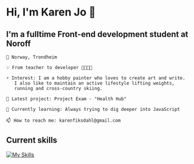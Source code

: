 # Hi, I'm Karen Jo 👋

## I'm a fulltime Front-end development student at Noroff

    📍 Norway, Trondheim

    💡 From teacher to developer 👩‍🏫👩‍💻

    ⚡ Interest: I am a hobby painter who loves to create art and write. 
       I also like to maintain an active lifestyle lifting weights, 
       running and cross-country skiing.

    🔭 Latest project: Project Exam - "Health Hub"

    🌱 Currently learning: Always trying to dig deeper into JavaScript
    
    📫 How to reach me: karenfiksdahl@gmail.com
    
    

## Current skills
[![My Skills](https://skillicons.dev/icons?i=js,html,css)](https://skillicons.dev)
